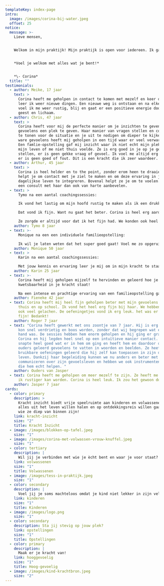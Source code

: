 ```yaml
---
templateKey: index-page
intro:
  image: /images/corina-bij-water.jpeg
  offset: 25
notice:
  message: >-
    Lieve mensen, 


    Welkom in mijn praktijk! Mijn praktijk is open voor iedereen. Ik ga uit van ieder zijn/haar eigen verantwoordelijkheid m.b.t. het omgaan met klachten. Er wordt geen QR code gecheckt en er is bij mij geen mondkapjes plicht. Mijn praktijkruimte is groot genoeg om de noodzakelijke 1,5 meter afstand te bewaren. 


    *Voel je welkom met alles wat je bent!*


    *\- Corina*
  title: ""
testimonials:
  - author: Meike, 17 jaar
    text: >
      Corina heeft me geholpen in contact te komen met mezelf en keer op keer
      leer ik weer nieuwe dingen. Een nieuwe weg is ontstaan en na elke sessie
      voel ik me weer rustig, blij en gaat er een positieve energie door mijn
      geest en lichaam.
  - author: Chris, 47 jaar
    text: >
      Corina heeft voor mij de perfecte manier om je inzichten te geven en je
      gevoelens een plek te geven. Haar manier van vragen stellen en compassie
      te tonen voor de situatie en je uit te nodigen om dieper te kijken naar de
      ware gevoelens heeft mij geholpen in een tijd waar er veel verwarring was.
      Een famlie-opstelling gaf mij inzicht waar ik niet echt mijn plek innam in
      mijn leven of me niet thuis voelde. Ze is erg goed in je op je gemak
      stellen, er is geen gekke vraag of gevoel. Ik voel me altijd erg veilig,
      er is geen goed of fout. Dit is een kracht die ik zeer waardeer. 
  - author: Arthur, 45 jaar
    text: >
      Corina is heel helder en to the point, zonder erom heen te draaien. Ze
      helpt je om contact met je ziel te maken en om deze ervaring in je
      dagelijkse leven te integreren. Bovenal helpt ze je om te voelen. Ik kan
      een consult met haar dan ook van harte aanbevelen.
  - text: >
      Tymo na een aantal coachingssessies:

      Ik vond het lastig om mijn hoofd rustig te maken als ik een drukke dag had. Corina heeft samen met mij hele leuke oefeningetjes gedaan en mij geleerd om rustig te worden.

      Dat vond ik fijn. Want nu gaat het beter. Corina is heel erg aardig en slim en lief.

      Ze zorgde er altijd voor dat ik het fijn had. We konden ook heel fijn samen kletsen. 
    author: Tymo 8 jaar
  - text: >-
      Monique na een een individuele familieopstelling:

      Ik wil je laten weten dat het super goed gaat! Voel me zo opgeruimd en ik voel echt die zware last niet meer. Het heeft echt iets gedaan met mij! Intens gelukkig mee! Nogmaals bedankt!  
    author: Monique 50 jaar
  - text: >
      Karin na een aantal coachingssessies:

      Met jouw kennis en ervaring leer je mij om in mijn kracht te staan. Er is geen pasklare oplossing voor de vraagstukken en gevoelens welke op mijn pad komen, maar jij reikt mij handvatten aan om er met een andere blik naar te kijken. De liefde en passie voor je werk is voelbaar en er is altijd energie en warmte in overvloed in jouw mooie praktijkruimte.
    author: Karin 25 jaar
  - text: >-
      Corina heeft mij geholpen mijzelf te hervinden en geleerd hoe je vanuit
      kwetsbaarheid in je kracht staat! 

      Na een intense en prachtige ervaring van een familieopstelling ga ik mijn levenspad verder bewandelen, maar nu zonder de zware bepakking die niet van mij was. Ik wandel verder, groei, bloei en geniet van de natuur en de dierbare mensen om mij heen. 
    author: Fieneke 42 jaar
  - text: Corina heeft mij heel fijn geholpen beter met mijn gevoelens om te gaan,
      thuis en op school. Ik vond het heel erg fijn bij haar. We hebben samen
      ook veel gelachen. De oefeningetjes vond ik erg leuk. het was er heel erg
      fijn! Bedankt!
    author: Roger 7 jaar
  - text: "Corina heeft gewerkt met ons zoontje van 7 jaar. Hij is erg gevoelig en
      kon snel verdrietig en boos worden, zonder dat wij begrepen wat er aan de
      hand was. De sessies hebben hem enorm geholpen en hij ging er graag heen.
      Corina en hij legden heel snel op een intuïtieve manier contact. Zij
      snapte heel goed wat er in hem om ging en heeft hem en daardoor ons als
      ouders geleerd gevoelens te vatten in woorden en beelden. Ze heeft hem
      bruikbare oefeningen geleerd die hij zelf kan toepassen in zijn dagelijks
      leven. Dankzij haar begeleiding kunnen we nu anders en beter met elkaar
      communiceren over zijn gevoelsleven en hebben we ook instrumenten gekregen
      die hem echt helpen. "
    author: Ouders van Jasper
  - text: Corina heeft me geholpen om meer mezelf te zijn. Ze heeft me geleerd hoe
      ik rustiger kan worden. Corina is heel leuk. Ik zou het gewoon doen1
    author: Jasper 7 jaar
cards:
  - color: primary
    description: >
      Kracht inzicht biedt vrije speelruimte aan kinderen en volwassenen die
      alles uit het leven willen halen en op ontdekkingsreis willen gaan naar
      wie ze diep van binnen zijn!
    link: kracht-inzicht
    size: "2"
    title: Kracht Inzicht
  - image: /images/blokken-op-tafel.jpeg
    size: "1"
  - image: /images/corina-met-volwassen-vrouw-knuffel.jpeg
    size: "1"
  - color: tertiary
    description: |
      Wil jij je verbinden met wie je ècht bent en waar je voor staat?
    link: volwassenen
    size: "1"
    title: Volwassenen
  - image: /images/tess-in-praktijk.jpeg
    size: "1"
  - color: secondary
    description: |
      Voel jij je soms machteloos omdat je kind niet lekker in zijn vel zit?
    link: kinderen
    size: "1"
    title: Kinderen
  - image: /images/logo.png
    size: "1"
  - color: secondary
    description: Sta jij stevig op jouw plek?
    link: opstellingen
    size: "1"
    title: Opstellingen
  - color: primary
    description: |
      Maak er je kracht van!
    link: hooggevoelig
    size: "1"
    title: Hoog-gevoelig
  - image: /images/kind-krachtbron.jpeg
    size: "2"
---
```

